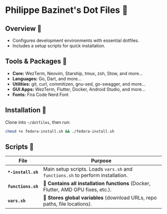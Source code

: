 # Philippe Bazinet's Dot Files 🔨

## Overview 📒

- Configures development environments with essential dotfiles.
- Includes a setup scripts for quick installation.

## Tools & Packages 🔧

- **Core:** WezTerm, Neovim, Starship, tmux, zsh, Stow, and more...
- **Languages:** Go, Dart, and more...
- **Utilities:** git, curl, commitizen, gnu-sed, go-swagger, and more...
- **GUI Apps:** WezTerm, Flutter, Docker, Android Studio, and more...
- **Fonts:** Fira Code Nerd Font

## Installation 📜

Clone into `~/dotfiles`, then run:

```bash
chmod +x fedora-install.sh && ./fedora-install.sh
```

## Scripts 📝

| File               | Purpose                                                                            |
| ------------------ | ---------------------------------------------------------------------------------- |
| **`*-install.sh`** | Main setup scripts. Loads `vars.sh` and `functions.sh` to perform installation.    |
| **`functions.sh`** | 📌 **Contains all installation functions** (Docker, Flutter, AMD GPU fixes, etc.). |
| **`vars.sh`**      | 📌 **Stores global variables** (download URLs, repo paths, file locations).        |
